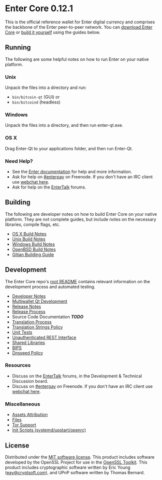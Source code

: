 Enter Core 0.12.1
=====================

This is the official reference wallet for Enter digital currency and comprises the backbone of the Enter peer-to-peer network. You can [download Enter Core](https://www.enter.org/downloads/) or [build it yourself](#building) using the guides below.

Running
---------------------
The following are some helpful notes on how to run Enter on your native platform.

### Unix

Unpack the files into a directory and run:

- `bin/bitcoin-qt` (GUI) or
- `bin/bitcoind` (headless)

### Windows

Unpack the files into a directory, and then run enter-qt.exe.

### OS X

Drag Enter-Qt to your applications folder, and then run Enter-Qt.

### Need Help?

* See the [Enter documentation](https://enterpay.atlassian.net/wiki/display/DOC)
for help and more information.
* Ask for help on [#enterpay](http://webchat.freenode.net?channels=enterpay) on Freenode. If you don't have an IRC client use [webchat here](http://webchat.freenode.net?channels=enterpay).
* Ask for help on the [EnterTalk](https://entertalk.org/) forums.

Building
---------------------
The following are developer notes on how to build Enter Core on your native platform. They are not complete guides, but include notes on the necessary libraries, compile flags, etc.

- [OS X Build Notes](build-osx.md)
- [Unix Build Notes](build-unix.md)
- [Windows Build Notes](build-windows.md)
- [OpenBSD Build Notes](build-openbsd.md)
- [Gitian Building Guide](gitian-building.md)

Development
---------------------
The Enter Core repo's [root README](/README.md) contains relevant information on the development process and automated testing.

- [Developer Notes](developer-notes.md)
- [Multiwallet Qt Development](multiwallet-qt.md)
- [Release Notes](release-notes.md)
- [Release Process](release-process.md)
- Source Code Documentation ***TODO***
- [Translation Process](translation_process.md)
- [Translation Strings Policy](translation_strings_policy.md)
- [Unit Tests](unit-tests.md)
- [Unauthenticated REST Interface](REST-interface.md)
- [Shared Libraries](shared-libraries.md)
- [BIPS](bips.md)
- [Dnsseed Policy](dnsseed-policy.md)

### Resources
* Discuss on the [EnterTalk](https://entertalk.org/) forums, in the Development & Technical Discussion board.
* Discuss on [#enterpay](http://webchat.freenode.net/?channels=enterpay) on Freenode. If you don't have an IRC client use [webchat here](http://webchat.freenode.net/?channels=enterpay).

### Miscellaneous
- [Assets Attribution](assets-attribution.md)
- [Files](files.md)
- [Tor Support](tor.md)
- [Init Scripts (systemd/upstart/openrc)](init.md)

License
---------------------
Distributed under the [MIT software license](http://www.opensource.org/licenses/mit-license.php).
This product includes software developed by the OpenSSL Project for use in the [OpenSSL Toolkit](https://www.openssl.org/). This product includes
cryptographic software written by Eric Young ([eay@cryptsoft.com](mailto:eay@cryptsoft.com)), and UPnP software written by Thomas Bernard.
